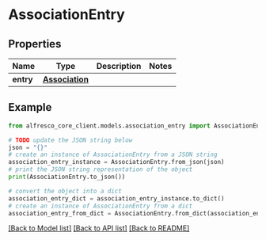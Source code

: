 # AssociationEntry


## Properties

Name | Type | Description | Notes
------------ | ------------- | ------------- | -------------
**entry** | [**Association**](Association.md) |  | 

## Example

```python
from alfresco_core_client.models.association_entry import AssociationEntry

# TODO update the JSON string below
json = "{}"
# create an instance of AssociationEntry from a JSON string
association_entry_instance = AssociationEntry.from_json(json)
# print the JSON string representation of the object
print(AssociationEntry.to_json())

# convert the object into a dict
association_entry_dict = association_entry_instance.to_dict()
# create an instance of AssociationEntry from a dict
association_entry_from_dict = AssociationEntry.from_dict(association_entry_dict)
```
[[Back to Model list]](../README.md#documentation-for-models) [[Back to API list]](../README.md#documentation-for-api-endpoints) [[Back to README]](../README.md)


